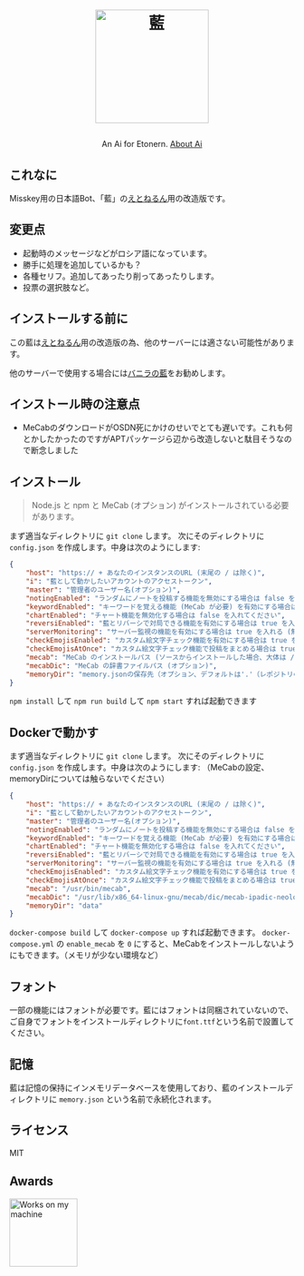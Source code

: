 <h1><p align="center"><img src="./ai.svg" alt="藍" height="200"></p></h1>
<p align="center">An Ai for Etonern. <a href="./torisetu.md">About Ai</a></p>

## これなに
Misskey用の日本語Bot、「藍」の[えとねるん](https://msk.ilnk.info)用の改造版です。

## 変更点
* 起動時のメッセージなどがロシア語になっています。
* 勝手に処理を追加しているかも？
* 各種セリフ。追加してあったり削ってあったりします。
* 投票の選択肢など。

## インストールする前に
この藍は[えとねるん](https://msk.ilnk.info)用の改造版の為、他のサーバーには適さない可能性があります。

他のサーバーで使用する場合には[バニラの藍](https://github.com/syuilo/ai)をお勧めします。

## インストール時の注意点
* MeCabのダウンロードがOSDN死にかけのせいでとても遅いです。これも何とかしたかったのですがAPTパッケージら辺から改造しないと駄目そうなので断念しました

## インストール
> Node.js と npm と MeCab (オプション) がインストールされている必要があります。

まず適当なディレクトリに `git clone` します。
次にそのディレクトリに `config.json` を作成します。中身は次のようにします:
``` json
{
	"host": "https:// + あなたのインスタンスのURL (末尾の / は除く)",
	"i": "藍として動かしたいアカウントのアクセストークン",
	"master": "管理者のユーザー名(オプション)",
	"notingEnabled": "ランダムにノートを投稿する機能を無効にする場合は false を入れる",
	"keywordEnabled": "キーワードを覚える機能 (MeCab が必要) を有効にする場合は true を入れる (無効にする場合は false)",
	"chartEnabled": "チャート機能を無効化する場合は false を入れてください",
	"reversiEnabled": "藍とリバーシで対局できる機能を有効にする場合は true を入れる (無効にする場合は false)",
	"serverMonitoring": "サーバー監視の機能を有効にする場合は true を入れる (無効にする場合は false)",
	"checkEmojisEnabled": "カスタム絵文字チェック機能を有効にする場合は true を入れる (無効にする場合は false)",
	"checkEmojisAtOnce": "カスタム絵文字チェック機能で投稿をまとめる場合は true を入れる (まとめない場合は false)",
	"mecab": "MeCab のインストールパス (ソースからインストールした場合、大体は /usr/local/bin/mecab)",
	"mecabDic": "MeCab の辞書ファイルパス (オプション)",
	"memoryDir": "memory.jsonの保存先（オプション、デフォルトは'.'（レポジトリのルートです））"
}
```
`npm install` して `npm run build` して `npm start` すれば起動できます

## Dockerで動かす
まず適当なディレクトリに `git clone` します。
次にそのディレクトリに `config.json` を作成します。中身は次のようにします:
（MeCabの設定、memoryDirについては触らないでください）
``` json
{
	"host": "https:// + あなたのインスタンスのURL (末尾の / は除く)",
	"i": "藍として動かしたいアカウントのアクセストークン",
	"master": "管理者のユーザー名(オプション)",
	"notingEnabled": "ランダムにノートを投稿する機能を無効にする場合は false を入れる",
	"keywordEnabled": "キーワードを覚える機能 (MeCab が必要) を有効にする場合は true を入れる (無効にする場合は false)",
	"chartEnabled": "チャート機能を無効化する場合は false を入れてください",
	"reversiEnabled": "藍とリバーシで対局できる機能を有効にする場合は true を入れる (無効にする場合は false)",
	"serverMonitoring": "サーバー監視の機能を有効にする場合は true を入れる (無効にする場合は false)",
	"checkEmojisEnabled": "カスタム絵文字チェック機能を有効にする場合は true を入れる (無効にする場合は false)",
	"checkEmojisAtOnce": "カスタム絵文字チェック機能で投稿をまとめる場合は true を入れる (まとめない場合は false)",
	"mecab": "/usr/bin/mecab",
	"mecabDic": "/usr/lib/x86_64-linux-gnu/mecab/dic/mecab-ipadic-neologd/",
	"memoryDir": "data"
}
```
`docker-compose build` して `docker-compose up` すれば起動できます。
`docker-compose.yml` の `enable_mecab` を `0` にすると、MeCabをインストールしないようにもできます。（メモリが少ない環境など）

## フォント
一部の機能にはフォントが必要です。藍にはフォントは同梱されていないので、ご自身でフォントをインストールディレクトリに`font.ttf`という名前で設置してください。

## 記憶
藍は記憶の保持にインメモリデータベースを使用しており、藍のインストールディレクトリに `memory.json` という名前で永続化されます。

## ライセンス
MIT

## Awards
<img src="./WorksOnMyMachine.png" alt="Works on my machine" height="120">

